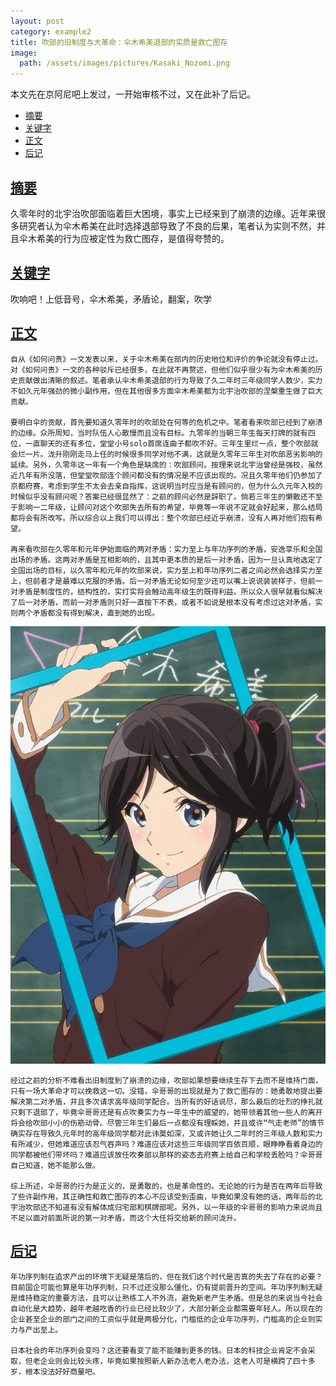 ```yaml
---
layout: post
category: example2
title: 吹部的旧制度与大革命：伞木希美退部的实质是救亡图存
image:
  path: /assets/images/pictures/Kasaki_Nozomi.png
---
```


本文先在京阿尼吧上发过，一开始审核不过，又在此补了后记。

- [摘要](#摘要)
- [关键字](#关键字)
- [正文](#正文)
- [后记](#后记)

## [摘要](#摘要)

久零年时的北宇治吹部面临着巨大困境，事实上已经来到了崩溃的边缘。近年来很多研究者认为伞木希美在此时选择退部导致了不良的后果，笔者认为实则不然，并且伞木希美的行为应被定性为救亡图存，是值得夸赞的。

## [关键字](#关键字)

吹响吧！上低音号，伞木希美，矛盾论，翻案，吹学

## [正文](#正文)

    自从《如何问责》一文发表以来，关于伞木希美在部内的历史地位和评价的争论就没有停止过。对《如何问责》一文的各种驳斥已经很多，在此就不再赘述，但他们似乎很少有为伞木希美的历史贡献做出清晰的叙述。笔者承认伞木希美退部的行为导致了久二年时三年级同学人数少，实力不如久元年强劲的微小副作用，但在其他很多方面伞木希美都为北宇治吹部的涅槃重生做了巨大贡献。

    要明白伞的贡献，首先要知道久零年时的吹部处在何等的危机之中。笔者看来吹部已经到了崩溃的边缘。众所周知，当时队伍人心散慢而且没有目标。九零年的当朝三年生每天打牌的就有四位，一直聊天的还有多位，堂堂小号solo首席连曲子都吹不好。三年生里烂一点，整个吹部就会烂一片。泷升刚刚走马上任的时候很多同学对他不满，这就是久零年三年生对吹部恶劣影响的延续。另外，久零年这一年有一个角色是缺席的：吹部顾问。按理来说北宇治曾经是强校，虽然近几年有所没落，但堂堂吹部连个顾问都没有的情况是不应该出现的。况且久零年他们仍参加了京都府赛，考虑到学生不太会去亲自指挥，这说明当时应当是有顾问的，但为什么久元年入校的时候似乎没有顾问呢？答案已经很显然了：之前的顾问必然是辞职了。倘若三年生的懒散还不至于影响一二年级，让顾问对这个吹部失去所有的希望，毕竟等一年说不定就会好起来，那么结局都将会有所改写。所以综合以上我们可以得出：整个吹部已经近乎崩溃，没有人再对他们抱有希望。

    再来看吹部在久零年和元年伊始面临的两对矛盾：实力至上与年功序列的矛盾，安逸享乐和全国出场的矛盾。这两对矛盾是互相影响的，且其中更本质的是后一对矛盾，因为一旦认真地选定了全国出场的目标，以久零年和元年的吹部来说，实力至上和年功序列二者之间必然会选择实力至上，但前者才是最难以克服的矛盾。后一对矛盾无论如何至少还可以嘴上说说装装样子，但前一对矛盾是制度性的，结构性的，实打实将会触动高年级生的既得利益。所以众人很早就看似解决了后一对矛盾，而前一对矛盾则只好一直按下不表，或者不如说是根本没有考虑过这对矛盾，实则两个矛盾都没有得到解决，直到她的出现。

![picture#001: Kasaki Nozomi](../assets/images/pictures/Kasaki_Nozomi.png)

    经过之前的分析不难看出旧制度到了崩溃的边缘，吹部如果想要继续生存下去而不是维持门面，只有一场大革命才可以挽救这一切。没错，伞哥哥的出现就是为了救亡图存的：她勇敢地提出要解决第二对矛盾，并且多次请求高年级同学配合。当所有的好话说尽，那么最后的壮烈的挣扎就只剩下退部了，毕竟伞哥哥还是有点吹奏实力与一年生中的威望的，她带领着其他一些人的离开将会给吹部小小的伤筋动骨。尽管三年生们最后一点都没有理睬她，并且或许“气走老师”的情节确实存在导致久元年时的高年级同学都对此讳莫如深，又或许她让久二年时的三年级人数和实力有所减少，但她难道应该忍气吞声吗？难道应该对这些三年级同学百依百顺，眼睁睁看着身边的同学都被他们带坏吗？难道应该放任吹奏部以那样的姿态去府赛上给自己和学校丢脸吗？伞哥哥自己知道，她不能那么做。

    综上所述，伞哥哥的行为是正义的，是勇敢的，也是革命性的。无论她的行为是否在两年后导致了些许副作用，其正确性和救亡图存的本心不应该受到歪曲，毕竟如果没有她的话，两年后的北宇治吹部还不知道有没有解体成归宅部和棋牌部呢。另外，以一年级的伞哥哥的影响力来说尚且不足以面对前面所说的第一对矛盾，而这个大任将交给新的顾问泷升。

## [后记](#后记)

    年功序列制在追求产出的环境下无疑是落后的，但在我们这个时代是否真的失去了存在的必要？目前国企可能也算是年功序列制，只不过还没那么僵化，仍有提前晋升的空间。年功序列制无疑是维持稳定的重要方法，且可以让熟练工人不外流，避免新老产生矛盾。但是总的来说当今社会自动化是大趋势，越年老越吃香的行业已经比较少了，大部分新企业都需要年轻人。所以现在的企业甚至企业的部门之间的工资似乎就是两极分化，门槛低的企业年功序列，门槛高的企业则实力与产出至上。

    日本社会的年功序列会变吗？这还要看变了能不能赚到更多的钱。日本的科技企业肯定不会采取，但老企业则会比较头疼，毕竟如果按照新人新办法老人老办法，这老人可是横跨了四十多岁，根本没法好好商量吧。
